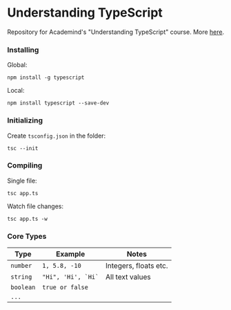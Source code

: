 # Understanding TypeScript

Repository for Academind's "Understanding TypeScript" course. More [here](https://www.udemy.com/course/understanding-typescript).

### Installing

Global:

`npm install -g typescript`

Local:

`npm install typescript --save-dev`

### Initializing

Create `tsconfig.json` in the folder:

`tsc --init`

### Compiling

Single file:

`tsc app.ts`

Watch file changes:

`tsc app.ts -w`

### Core Types

| Type      | Example                | Notes                 |
| --------- | ---------------------- | --------------------- |
| `number`  | `1, 5.8, -10`          | Integers, floats etc. |
| `string`  | `` "Hi", 'Hi', `Hi` `` | All text values       |
| `boolean` | `true or false`        |                       |
| `...`     |                        |                       |
